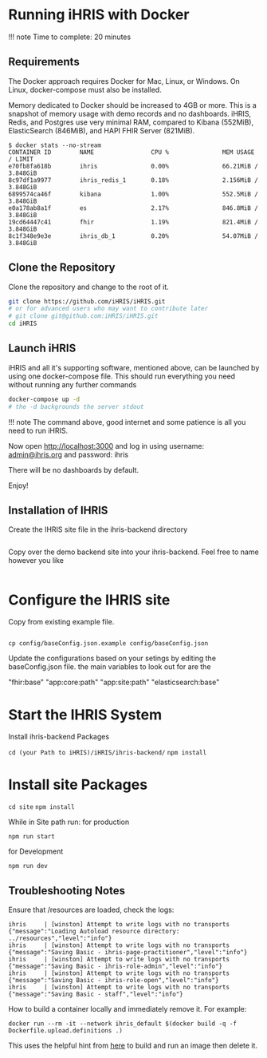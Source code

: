 # Running iHRIS with Docker

!!! note
    Time to complete: 20 minutes

## Requirements

The Docker approach requires Docker for Mac, Linux, or Windows. On Linux, docker-compose must also be installed.

Memory dedicated to Docker should be increased to 4GB or more. This is a snapshot of memory usage with demo records and no dashboards. iHRIS, Redis, and Postgres use very minimal RAM, compared to Kibana (552MiB), ElasticSearch (846MiB), and HAPI FHIR Server (821MiB).

```
$ docker stats --no-stream
CONTAINER ID        NAME                CPU %               MEM USAGE / LIMIT  
e70fb8fa618b        ihris               0.00%               66.21MiB / 3.848GiB
8c97df1a9977        ihris_redis_1       0.18%               2.156MiB / 3.848GiB
6899574ca46f        kibana              1.00%               552.5MiB / 3.848GiB
e0a178ab8a1f        es                  2.17%               846.8MiB / 3.848GiB
19cd64447c41        fhir                1.19%               821.4MiB / 3.848GiB
8c1f348e9e3e        ihris_db_1          0.20%               54.07MiB / 3.848GiB
```

## Clone the Repository

Clone the repository and change to the root of it.

```sh
git clone https://github.com/iHRIS/iHRIS.git
# or for advanced users who may want to contribute later
# git clone git@github.com:iHRIS/iHRIS.git
cd iHRIS
```

## Launch iHRIS

iHRIS and all it's supporting software, mentioned above, can be launched by using one docker-compose file. This should run everything you need without running any further commands

```sh
docker-compose up -d
# the -d backgrounds the server stdout
```

!!! note
    The command above, good internet and some patience is all you need to run iHRIS.

Now open [http://localhost:3000](http://localhost:3000) and log in using username: <admin@ihris.org> and password: ihris

There will be no dashboards by default.

Enjoy!

## Installation of IHRIS
Create the IHRIS site file in the ihris-backend directory

```cd into (your Path to iHRIS)/iHRIS/ihris-backend
```

Copy over the demo backend site into your ihris-backend. Feel free to name however you like
```cp -r ihris-backend-site site
```

# Configure the IHRIS site 

Copy from existing example file.
```cd ihris-backend/site
```

```cp config/baseConfig.json.example config/baseConfig.json```

Update the configurations based on your setings by editing the baseConfig.json file. the main variables to look out for are the

"fhir:base"
"app:core:path"
"app:site:path"
"elasticsearch:base"

# Start the IHRIS System

Install ihris-backend Packages

```cd (your Path to iHRIS)/iHRIS/ihris-backend/```
```npm install```

# Install site Packages

```cd site```
```npm install```

While in Site path run:
for production

```npm run start```

for Development

```npm run dev```

## Troubleshooting Notes

Ensure that /resources are loaded, check the logs:

```log
ihris     | [winston] Attempt to write logs with no transports {"message":"Loading Autoload resource directory: ../resources","level":"info"}
ihris     | [winston] Attempt to write logs with no transports {"message":"Saving Basic - ihris-page-practitioner","level":"info"}
ihris     | [winston] Attempt to write logs with no transports {"message":"Saving Basic - ihris-role-admin","level":"info"}
ihris     | [winston] Attempt to write logs with no transports {"message":"Saving Basic - ihris-role-open","level":"info"}
ihris     | [winston] Attempt to write logs with no transports {"message":"Saving Basic - staff","level":"info"}
```

How to build a container locally and immediately remove it. For example:

```
docker run --rm -it --network ihris_default $(docker build -q -f Dockerfile.upload.definitions .)
```

This uses the helpful hint from [here](https://stackoverflow.com/questions/45141402/build-and-run-dockerfile-with-one-command) to build and run an image then delete it.

